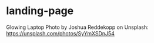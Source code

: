 # landing-page

Glowing Laptop Photo by Joshua Reddekopp on Unsplash:
https://unsplash.com/photos/SyYmXSDnJ54
